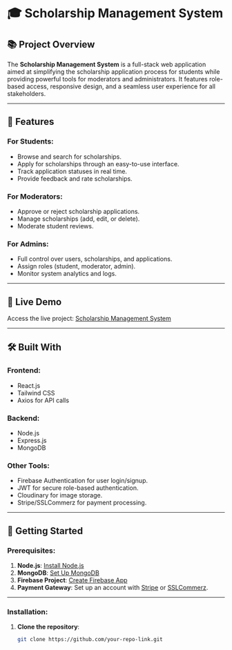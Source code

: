 # 🎓 Scholarship Management System

## 📚 Project Overview
The **Scholarship Management System** is a full-stack web application aimed at simplifying the scholarship application process for students while providing powerful tools for moderators and administrators. It features role-based access, responsive design, and a seamless user experience for all stakeholders.

---

## 🌟 Features
### For Students:
- Browse and search for scholarships.
- Apply for scholarships through an easy-to-use interface.
- Track application statuses in real time.
- Provide feedback and rate scholarships.

### For Moderators:
- Approve or reject scholarship applications.
- Manage scholarships (add, edit, or delete).
- Moderate student reviews.

### For Admins:
- Full control over users, scholarships, and applications.
- Assign roles (student, moderator, admin).
- Monitor system analytics and logs.

---

## 🚀 Live Demo
Access the live project: [Scholarship Management System](https://scholarships-d1fc8.web.app/)  


---

## 🛠️ Built With
### Frontend:
- React.js
- Tailwind CSS
- Axios for API calls

### Backend:
- Node.js
- Express.js
- MongoDB

### Other Tools:
- Firebase Authentication for user login/signup.
- JWT for secure role-based authentication.
- Cloudinary for image storage.
- Stripe/SSLCommerz for payment processing.

---

## 📖 Getting Started
### Prerequisites:
1. **Node.js**: [Install Node.js](https://nodejs.org/)
2. **MongoDB**: [Set Up MongoDB](https://www.mongodb.com/)
3. **Firebase Project**: [Create Firebase App](https://firebase.google.com/)
4. **Payment Gateway**: Set up an account with [Stripe](https://stripe.com/) or [SSLCommerz](https://sslcommerz.com/).

---

### Installation:
1. **Clone the repository**:
   ```bash
   git clone https://github.com/your-repo-link.git
